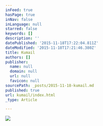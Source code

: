 ```yaml
---
inFeed: true
hasPage: true
inNav: false
inLanguage: null
starred: false
keywords: []
description: ''
datePublished: '2015-11-18T17:22:04.811Z'
dateModified: '2015-11-18T17:21:46.380Z'
title: Kumail
authors: []
publisher:
  name: null
  domain: null
  url: null
  favicon: null
sourcePath: _posts/2015-11-18-kumail.md
published: true
url: kumail/index.html
_type: Article

---
```

![](https://the-grid-user-content.s3-us-west-2.amazonaws.com/894bbc43-45c9-44eb-acdb-ef1845ac2f9a.jpg)